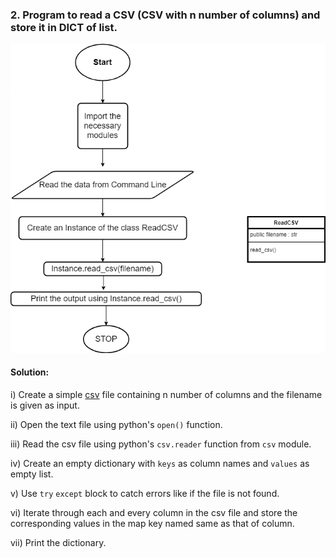 ### 2. Program to read a CSV (CSV with n number of columns) and store it in DICT of list.


![2 png](https://github.com/ADF-RM/Training/blob/main/06-2021/18/2/2.png)


#### Solution:

i)   Create a simple [csv](https://github.com/ADF-RM/Training/blob/main/06-2021/18/2/address.csv) file containing n number of columns and the filename is given as input.

ii)  Open the text file using python's ```open()``` function.

iii) Read the csv file using python's ```csv.reader``` function from ```csv``` module.

iv) Create an empty dictionary with ```keys``` as column names and ```values``` as empty list.

v)  Use ```try``` ```except``` block to catch errors like if the file is not found.

vi) Iterate through each and every column in the csv file and store the corresponding values in the map key named same as that of column.

vii) Print the dictionary.

